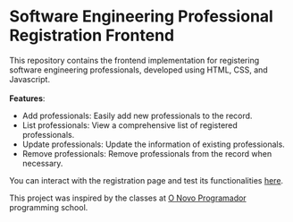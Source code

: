 # Software Engineering Professional Registration Frontend

This repository contains the frontend implementation for registering software engineering professionals, developed using HTML, CSS, and Javascript.
<br><br>
<b>Features</b>:
<ul>
  <li>Add professionals: Easily add new professionals to the record.</li>
  <li>List professionals: View a comprehensive list of registered professionals.</li>
  <li>Update professionals: Update the information of existing professionals.</li>
  <li>Remove professionals: Remove professionals from the record when necessary.</li>
</ul>

You can interact with the registration page and test its functionalities <a href="https://andremazzari.github.io/Professional-Record/" target="_blanck">here</a>.

This project was inspired by the classes at <a href="https://onovoprogramador.com/" target="_blanck">O Novo Programador</a> programming school.
